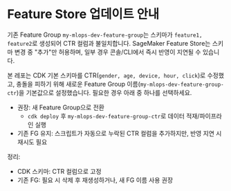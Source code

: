 # Feature Store 업데이트 안내

기존 Feature Group `my-mlops-dev-feature-group`는 스키마가 `feature1, feature2`로 생성되어 CTR 컬럼과 불일치합니다. SageMaker Feature Store는 스키마 변경 중 "추가"만 허용하며, 일부 경우 콘솔/CLI에서 즉시 반영이 지연될 수 있습니다.

본 레포는 CDK 기본 스키마를 CTR(`gender, age, device, hour, click`)로 수정했고, 충돌을 피하기 위해 새로운 Feature Group 이름(`my-mlops-dev-feature-group-ctr`)을 기본값으로 설정했습니다. 필요한 경우 아래 중 하나를 선택하세요.

- 권장: 새 Feature Group으로 전환
  - `cdk deploy` 후 `my-mlops-dev-feature-group-ctr`로 데이터 적재/파이프라인 실행
- 기존 FG 유지: 스크립트가 자동으로 누락된 CTR 컬럼을 추가하지만, 반영 지연 시 재시도 필요

정리:
- CDK 스키마: CTR 컬럼으로 고정
- 기존 FG: 필요 시 삭제 후 재생성하거나, 새 FG 이름 사용 권장
